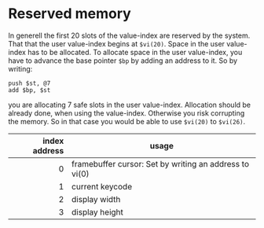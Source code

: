 # Reserved memory
In generell the first 20 slots of the value-index are reserved by the system. That that the user value-index begins at `$vi(20)`. Space in the user value-index has to be allocated. To allocate space in the user value-index, you have to advance the base pointer `$bp` by adding an address to it. So by writing:
```
push $st, @7
add $bp, $st
```
you are allocating 7 safe slots in the user value-index. Allocation should be already done, when using the value-index. Otherwise you risk corrupting the memory. So in that case you would be able to use `$vi(20)` to `$vi(26)`.


| index address | usage                                                  |
|--------------:|--------------------------------------------------------|
|             0 | framebuffer cursor: Set by writing an address to vi(0) |
|             1 | current keycode                                        |
|             2 | display width                                          |
|             3 | display height                                         |
